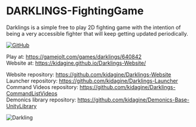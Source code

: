 # DARKLINGS-FightingGame
Darklings is a simple free to play 2D fighting game with the intention of being a very accessible fighter that will keep getting updated periodically.

[![GitHub](https://img.shields.io/badge/unity--version-2021.3-blue)](https://img.shields.io/badge/unity--version-2021.3-blue)

Play at: https://gamejolt.com/games/darklings/640842  
Website at: https://kidagine.github.io/Darklings-Website/

Website repository: https://github.com/kidagine/Darklings-Website <br>
Launcher repository: https://github.com/kidagine/Darklings-Launcher <br>
Command Videos repository: https://github.com/kidagine/Darklings-CommandListVideos <br>
Demonics library repository: https://github.com/kidagine/Demonics-Base-UnityLibrary

![Darkling](https://i.imgur.com/Gy2ZYS6.png)
